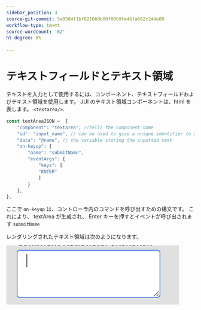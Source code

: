 ```yaml
---
sidebar_position: 3
source-git-commit: 5e0584f1bf0216b8b00f00b9fe46fa682c244e08
workflow-type: tm+mt
source-wordcount: '62'
ht-degree: 0%

---
```



# テキストフィールドとテキスト領域

テキストを入力として使用するには、コンポーネント、テキストフィールドおよびテキスト領域を使用します。
JUI のテキスト領域コンポーネントは、html を表します。 `<textarea/>`.

```js title="textArea.js"
const textAreaJSON =  {
    "component": "textarea", //tells the component name
    "id": "input_name", // can be used to give a unique identifier to a component
    "data": "@name", // the variable storing the inputted text
    "on-keyup": {
        "name": "submitName",
        "eventArgs": {
            "keys": [
            "ENTER"
            ]
        }
    },
},
```

ここで `on-keyup` は、コントローラ内のコマンドを呼び出すための構文です。
これにより、 textArea が生成され、 Enter キーを押すとイベントが呼び出されます `submitName`

レンダリングされたテキスト領域は次のようになります。

![text-area](./imgs/text_area.png "テキスト領域")
